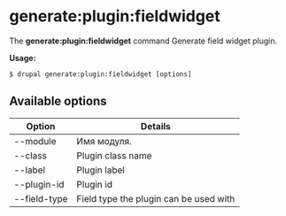# generate:plugin:fieldwidget
The **generate:plugin:fieldwidget** command Generate field widget plugin.

**Usage:**
```
$ drupal generate:plugin:fieldwidget [options] 
```

## Available options
Option | Details
-------|-------------
--module | Имя модуля.
--class | Plugin class name
--label | Plugin label
--plugin-id | Plugin id
--field-type | Field type the plugin can be used with
